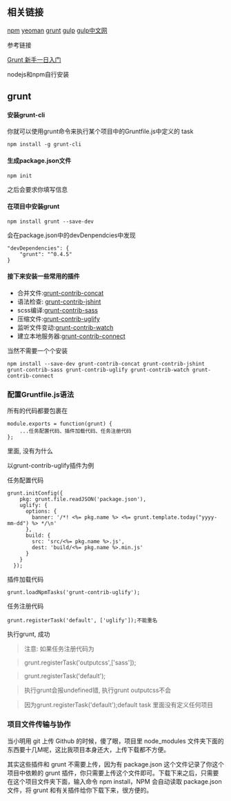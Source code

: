 相关链接
---
[npm](https://www.npmjs.com/)
[yeoman](http://yeoman.io/)
[grunt](http://gruntjs.com/)
[gulp](http://www.gulpjs.com.cn/)
[gulp中文网](http://www.gulpjs.com.cn/)

参考链接

[Grunt 新手一日入门](http://yujiangshui.com/grunt-basic-tutorial/)

nodejs和npm自行安装

grunt
---

#### 安装grunt-cli
你就可以使用grunt命令来执行某个项目中的Gruntfile.js中定义的 task

	npm install -g grunt-cli

#### 生成package.json文件

	npm init

之后会要求你填写信息

#### 在项目中安装grunt

	npm install grunt --save-dev

会在package.json中的devDenpendcies中发现

	"devDependencies": {
    	"grunt": "^0.4.5"
  	}
  	
#### 接下来安装一些常用的插件

- 合并文件:[grunt-contrib-concat](https://github.com/gruntjs/grunt-contrib-concat)
- 语法检查: [grunt-contrib-jshint](https://github.com/gruntjs/grunt-contrib-jshint)
- scss编译:[grunt-contrib-sass](https://github.com/gruntjs/grunt-contrib-sass)
- 压缩文件:[grunt-contrib-uglify](https://github.com/gruntjs/grunt-contrib-uglify)
- 监听文件变动:[grunt-contrib-watch](https://github.com/gruntjs/grunt-contrib-watch)
- 建立本地服务器:[grunt-contrib-connect](https://github.com/gruntjs/grunt-contrib-connect)

当然不需要一个个安装

	npm install --save-dev grunt-contrib-concat grunt-contrib-jshint grunt-contrib-sass grunt-contrib-uglify grunt-contrib-watch grunt-contrib-connect

### 配置Gruntfile.js语法



所有的代码都要包裹在

	module.exports = function(grunt) {
	    ...任务配置代码、插件加载代码、任务注册代码
   	};
	

里面, 没有为什么	

以grunt-contrib-uglify插件为例

任务配置代码

	grunt.initConfig({
	    pkg: grunt.file.readJSON('package.json'),
	    uglify: {
	      options: {
	        banner: '/*! <%= pkg.name %> <%= grunt.template.today("yyyy-mm-dd") %> */\n'
	      },
	      build: {
	        src: 'src/<%= pkg.name %>.js',
	        dest: 'build/<%= pkg.name %>.min.js'
	      }
	    }
	  });
	  
插件加载代码

	grunt.loadNpmTasks('grunt-contrib-uglify');
	
任务注册代码

	grunt.registerTask('default', ['uglify']);不能重名	
	
执行grunt, 成功

> 注意: 如果任务注册代码为

> grunt.registerTask('outputcss',['sass']);

> grunt.registerTask('default');

> 执行grunt会报undefined错, 执行grunt outputcss不会

> 因为grunt.registerTask('default');default task 里面没有定义任何项目

### 项目文件传输与协作

当小明用 git 上传 Github 的时候，傻了眼，项目里 node_modules 文件夹下面的东西要十几M呢，这比我项目本身还大，上传下载都不方便。

其实这些插件和 grunt 不需要上传，因为有 package.json 这个文件记录了你这个项目中依赖的 grunt 插件，你只需要上传这个文件即可。下载下来之后，只需要在这个项目文件夹下面，输入命令 npm install，NPM 会自动读取 package.json 文件，将 grunt 和有关插件给你下载下来，很方便的。











